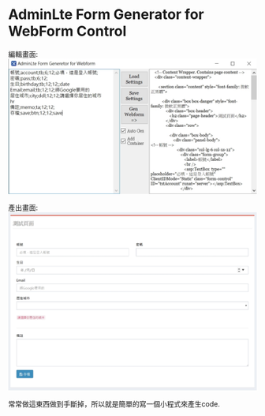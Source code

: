 # AdminLte Form Generator for WebForm Control

編輯畫面: 
![alt 預覽](https://github.com/donma/AdminLteWebformGen/blob/master/sample1.jpg?raw=true)

產出畫面:
![alt 預覽](https://github.com/donma/AdminLteWebformGen/blob/master/sample2.jpg?raw=true)

常常做這東西做到手斷掉，所以就是簡單的寫一個小程式來產生code.
